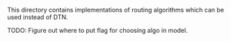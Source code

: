 This directory contains implementations of routing algorithms which can be used instead of DTN.

TODO:  Figure out where to put flag for choosing algo in model.